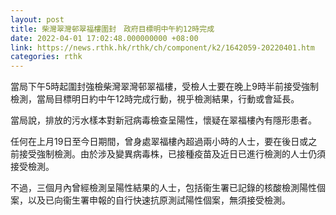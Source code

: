 ```yaml
---
layout: post
title: 柴灣翠灣邨翠福樓圍封　政府目標明中午約12時完成
date: 2022-04-01 17:02:48.000000000 +08:00
link: https://news.rthk.hk/rthk/ch/component/k2/1642059-20220401.htm
categories: rthk
---
```


當局下午5時起圍封強檢柴灣翠灣邨翠福樓，受檢人士要在晚上9時半前接受強制檢測，當局目標明日約中午12時完成行動，視乎檢測結果，行動或會延長。

當局說，排放的污水樣本對新冠病毒檢查呈陽性，懷疑在翠福樓內有隱形患者。

任何在上月19日至今日期間，曾身處翠福樓內超過兩小時的人士，要在後日或之前接受強制檢測。由於涉及變異病毒株，已接種疫苗及近日已進行檢測的人士仍須接受檢測。

不過，三個月內曾經檢測呈陽性結果的人士，包括衞生署已記錄的核酸檢測陽性個案，以及已向衞生署申報的自行快速抗原測試陽性個案，無須接受檢測。
